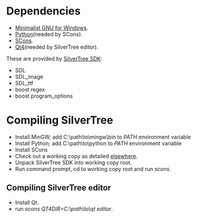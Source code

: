 # Dependencies #

  * [Minimalist GNU for Windows](http://downloads.sourceforge.net/mingw/MinGW-5.1.3.exe).
  * [Python](http://www.python.org/ftp/python/2.5.1/python-2.5.1.msi)(needed by SCons).
  * [SCons](http://downloads.sourceforge.net/scons/scons-0.97.win32.exe?modtime=1179416442&big_mirror=0).
  * [Qt4](http://trolltech.com/developer/downloads/qt/windows)(needed by SilverTree editor).

These are provided by [SilverTree SDK](http://files.openomy.com/public/loonycyborg/silvertree_SDK-r2.zip):

  * SDL
  * SDL\_image
  * SDL\_ttf
  * boost regex
  * boost program\_options

# Compiling SilverTree #

  * Install MinGW; add C:\path\to\mingw\bin to _PATH_ environment variable
  * Install Python; add C:\path\to\python to _PATH_ environment variable
  * Install SCons
  * Check out a working copy as detailed [elsewhere](http://code.google.com/p/silvertree/source).
  * Unpack SilverTree SDK into working copy root.
  * Run command prompt, cd to working copy root and run _scons_.

## Compiling SilverTree editor ##
  * Install Qt.
  * run _scons QT4DIR=C:\path\to\qt editor_.